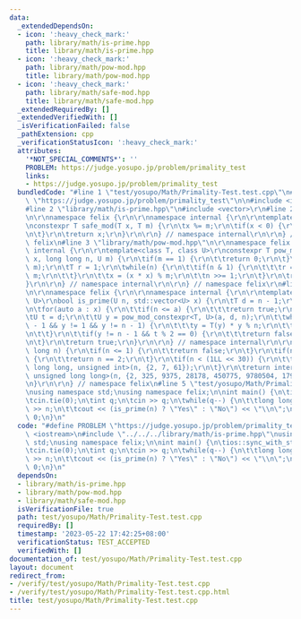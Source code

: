 ```yaml
---
data:
  _extendedDependsOn:
  - icon: ':heavy_check_mark:'
    path: library/math/is-prime.hpp
    title: library/math/is-prime.hpp
  - icon: ':heavy_check_mark:'
    path: library/math/pow-mod.hpp
    title: library/math/pow-mod.hpp
  - icon: ':heavy_check_mark:'
    path: library/math/safe-mod.hpp
    title: library/math/safe-mod.hpp
  _extendedRequiredBy: []
  _extendedVerifiedWith: []
  _isVerificationFailed: false
  _pathExtension: cpp
  _verificationStatusIcon: ':heavy_check_mark:'
  attributes:
    '*NOT_SPECIAL_COMMENTS*': ''
    PROBLEM: https://judge.yosupo.jp/problem/primality_test
    links:
    - https://judge.yosupo.jp/problem/primality_test
  bundledCode: "#line 1 \"test/yosupo/Math/Primality-Test.test.cpp\"\n#define PROBLEM\
    \ \"https://judge.yosupo.jp/problem/primality_test\"\n\n#include <iostream>\n\
    #line 2 \"library/math/is-prime.hpp\"\n#include <vector>\r\n#line 2 \"library/math/safe-mod.hpp\"\
    \n\r\nnamespace felix {\r\n\r\nnamespace internal {\r\n\r\ntemplate<class T>\r\
    \nconstexpr T safe_mod(T x, T m) {\r\n\tx %= m;\r\n\tif(x < 0) {\r\n\t\tx += m;\r\
    \n\t}\r\n\treturn x;\r\n}\r\n\r\n} // namespace internal\r\n\r\n} // namespace\
    \ felix\n#line 3 \"library/math/pow-mod.hpp\"\n\r\nnamespace felix {\r\n\r\nnamespace\
    \ internal {\r\n\r\ntemplate<class T, class U>\r\nconstexpr T pow_mod_constexpr(T\
    \ x, long long n, U m) {\r\n\tif(m == 1) {\r\n\t\treturn 0;\r\n\t}\r\n\tx = safe_mod<T>(x,\
    \ m);\r\n\tT r = 1;\r\n\twhile(n) {\r\n\t\tif(n & 1) {\r\n\t\t\tr = (r * x) %\
    \ m;\r\n\t\t}\r\n\t\tx = (x * x) % m;\r\n\t\tn >>= 1;\r\n\t}\r\n\treturn r;\r\n\
    }\r\n\r\n} // namespace internal\r\n\r\n} // namespace felix\r\n#line 4 \"library/math/is-prime.hpp\"\
    \n\r\nnamespace felix {\r\n\r\nnamespace internal {\r\n\r\ntemplate<class T, class\
    \ U>\r\nbool is_prime(U n, std::vector<U> x) {\r\n\tT d = n - 1;\r\n\td >>= __builtin_ctzll(d);\r\
    \n\tfor(auto a : x) {\r\n\t\tif(n <= a) {\r\n\t\t\treturn true;\r\n\t\t}\r\n\t\
    \tU t = d;\r\n\t\tU y = pow_mod_constexpr<T, U>(a, d, n);\r\n\t\twhile(t != n\
    \ - 1 && y != 1 && y != n - 1) {\r\n\t\t\ty = T(y) * y % n;\r\n\t\t\tt <<= 1;\r\
    \n\t\t}\r\n\t\tif(y != n - 1 && t % 2 == 0) {\r\n\t\t\treturn false;\r\n\t\t}\r\
    \n\t}\r\n\treturn true;\r\n}\r\n\r\n} // namespace internal\r\n\r\nbool is_prime(long\
    \ long n) {\r\n\tif(n <= 1) {\r\n\t\treturn false;\r\n\t}\r\n\tif(n % 2 == 0)\
    \ {\r\n\t\treturn n == 2;\r\n\t}\r\n\tif(n < (1LL << 30)) {\r\n\t\treturn internal::is_prime<unsigned\
    \ long long, unsigned int>(n, {2, 7, 61});\r\n\t}\r\n\treturn internal::is_prime<__uint128_t,\
    \ unsigned long long>(n, {2, 325, 9375, 28178, 450775, 9780504, 1795265022});\r\
    \n}\r\n\r\n} // namespace felix\n#line 5 \"test/yosupo/Math/Primality-Test.test.cpp\"\
    \nusing namespace std;\nusing namespace felix;\n\nint main() {\n\tios::sync_with_stdio(false);\n\
    \tcin.tie(0);\n\tint q;\n\tcin >> q;\n\twhile(q--) {\n\t\tlong long n;\n\t\tcin\
    \ >> n;\n\t\tcout << (is_prime(n) ? \"Yes\" : \"No\") << \"\\n\";\n\t}\n\treturn\
    \ 0;\n}\n"
  code: "#define PROBLEM \"https://judge.yosupo.jp/problem/primality_test\"\n\n#include\
    \ <iostream>\n#include \"../../../library/math/is-prime.hpp\"\nusing namespace\
    \ std;\nusing namespace felix;\n\nint main() {\n\tios::sync_with_stdio(false);\n\
    \tcin.tie(0);\n\tint q;\n\tcin >> q;\n\twhile(q--) {\n\t\tlong long n;\n\t\tcin\
    \ >> n;\n\t\tcout << (is_prime(n) ? \"Yes\" : \"No\") << \"\\n\";\n\t}\n\treturn\
    \ 0;\n}\n"
  dependsOn:
  - library/math/is-prime.hpp
  - library/math/pow-mod.hpp
  - library/math/safe-mod.hpp
  isVerificationFile: true
  path: test/yosupo/Math/Primality-Test.test.cpp
  requiredBy: []
  timestamp: '2023-05-22 17:42:25+08:00'
  verificationStatus: TEST_ACCEPTED
  verifiedWith: []
documentation_of: test/yosupo/Math/Primality-Test.test.cpp
layout: document
redirect_from:
- /verify/test/yosupo/Math/Primality-Test.test.cpp
- /verify/test/yosupo/Math/Primality-Test.test.cpp.html
title: test/yosupo/Math/Primality-Test.test.cpp
---
```

